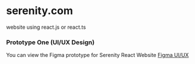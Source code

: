 # serenity.com
 website using react.js or react.ts

### Prototype One (UI/UX Design)
You can view the Figma prototype for Serenity React Website [Figma UI/UX](https://www.figma.com/file/UNRPJy7A8X8zQRH4pmQwd0/Serenity-React-Website?type=design&node-id=0%3A1&mode=design&t=OyX1olDPS17ROohD-1)
